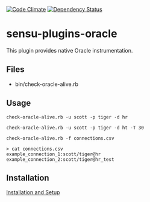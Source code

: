 
[![Code Climate](https://codeclimate.com/github/thomis/sensu-plugins-oracle/badges/gpa.svg)](https://codeclimate.com/github/thomis/sensu-plugins-oracle)
[![Dependency Status](https://gemnasium.com/badges/github.com/thomis/sensu-plugins-oracle.svg)](https://gemnasium.com/github.com/thomis/sensu-plugins-oracle)

# sensu-plugins-oracle

This plugin provides native Oracle instrumentation.

## Files
 * bin/check-oracle-alive.rb

## Usage

  ```
  check-oracle-alive.rb -u scott -p tiger -d hr

  check-oracle-alive.rb -u scott -p tiger -d ht -T 30
  ```

  ```
  check-oracle-alive.rb -f connections.csv

  > cat connections.csv
  example_connection_1:scott/tiger@hr
  example_connection_2:scott/tiger@hr_test

  ```

## Installation

[Installation and Setup](http://sensu-plugins.io/docs/installation_instructions.html)
